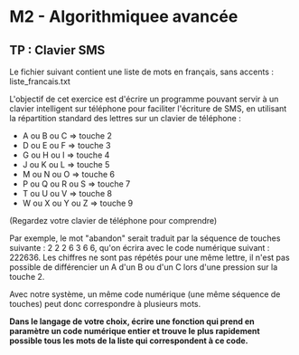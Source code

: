 # M2 - Algorithmiquee avancée

## TP : Clavier SMS

Le fichier suivant contient une liste de mots en français, sans accents : liste_francais.txt

L'objectif de cet exercice est d'écrire un programme pouvant servir à un clavier intelligent sur téléphone pour faciliter l'écriture de SMS, en utilisant la répartition standard des lettres sur un clavier de téléphone :

- A ou B ou C => touche 2
- D ou E ou F => touche 3
- G ou H ou I => touche 4
- J ou K ou L => touche 5
- M ou N ou O => touche 6
- P ou Q ou R ou S => touche 7
- T ou U ou V => touche 8
- W ou X ou Y ou Z => touche 9

(Regardez votre clavier de téléphone pour comprendre)

Par exemple, le mot "abandon" serait traduit par la séquence de touches suivante : 2 2 2 6 3 6 6, qu'on écrira avec le code numérique suivant : 222636. Les chiffres ne sont pas répétés pour une même lettre, il n'est pas possible de différencier un A d'un B ou d'un C lors d'une pression sur la touche 2.

Avec notre système, un même code numérique (une même séquence de touches) peut donc correspondre à plusieurs mots.

**Dans le langage de votre choix, écrire une fonction qui prend en paramètre un code numérique entier et trouve le plus rapidement possible tous les mots de la liste qui correspondent à ce code.**
